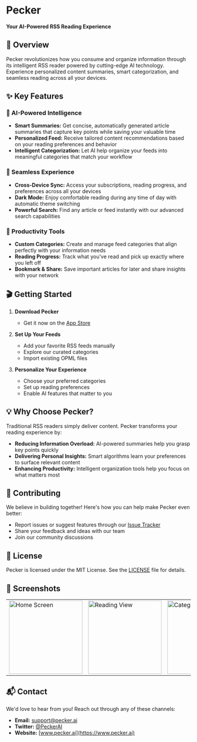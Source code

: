 # Pecker


**Your AI-Powered RSS Reading Experience**


## 🚀 Overview

Pecker revolutionizes how you consume and organize information through its intelligent RSS reader powered by cutting-edge AI technology. Experience personalized content summaries, smart categorization, and seamless reading across all your devices.

## ✨ Key Features

### 🤖 AI-Powered Intelligence
- **Smart Summaries:** Get concise, automatically generated article summaries that capture key points while saving your valuable time
- **Personalized Feed:** Receive tailored content recommendations based on your reading preferences and behavior
- **Intelligent Categorization:** Let AI help organize your feeds into meaningful categories that match your workflow

### 📱 Seamless Experience
- **Cross-Device Sync:** Access your subscriptions, reading progress, and preferences across all your devices
- **Dark Mode:** Enjoy comfortable reading during any time of day with automatic theme switching
- **Powerful Search:** Find any article or feed instantly with our advanced search capabilities

### 🎯 Productivity Tools
- **Custom Categories:** Create and manage feed categories that align perfectly with your information needs
- **Reading Progress:** Track what you've read and pick up exactly where you left off
- **Bookmark & Share:** Save important articles for later and share insights with your network

## 🎬 Getting Started

1. **Download Pecker**
   - Get it now on the [App Store](https://apps.apple.com/cn/app/pecker/id6739542190?l=en-GB)

2. **Set Up Your Feeds**
   - Add your favorite RSS feeds manually
   - Explore our curated categories
   - Import existing OPML files

3. **Personalize Your Experience**
   - Choose your preferred categories
   - Set up reading preferences
   - Enable AI features that matter to you

## 💡 Why Choose Pecker?

Traditional RSS readers simply deliver content. Pecker transforms your reading experience by:

- **Reducing Information Overload:** AI-powered summaries help you grasp key points quickly
- **Delivering Personal Insights:** Smart algorithms learn your preferences to surface relevant content
- **Enhancing Productivity:** Intelligent organization tools help you focus on what matters most

## 🤝 Contributing

We believe in building together! Here's how you can help make Pecker even better:

- Report issues or suggest features through our [Issue Tracker](https://github.com/your-repo/issues)
- Share your feedback and ideas with our team
- Join our community discussions

## 📄 License

Pecker is licensed under the MIT License. See the [LICENSE](https://github.com/your-repo/blob/main/LICENSE) file for details.

## 📱 Screenshots

<div align="center">
<table>
  <tr>
    <td><img src="screenshots/home.png" alt="Home Screen" width="200"/></td>
    <td><img src="screenshots/reading.png" alt="Reading View" width="200"/></td>
    <td><img src="screenshots/categories.png" alt="Categories" width="200"/></td>
  </tr>
</table>
</div>

## 📬 Contact

We'd love to hear from you! Reach out through any of these channels:

- **Email:** support@pecker.ai
- **Twitter:** [@PeckerAI](https://twitter.com/PeckerAI)
- **Website:** [www.pecker.ai](https://www.pecker.ai)
